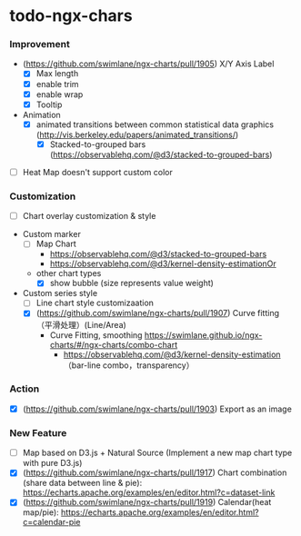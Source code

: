 # todo-ngx-chars

### Improvement

- (https://github.com/swimlane/ngx-charts/pull/1905) X/Y Axis Label
  - [x] Max length
  - [x] enable trim
  - [x] enable wrap
  - [x] Tooltip
- Animation
  - [x] animated transitions between common statistical data graphics (http://vis.berkeley.edu/papers/animated_transitions/)
    - [x] Stacked-to-grouped bars (https://observablehq.com/@d3/stacked-to-grouped-bars)

- [ ] Heat Map doesn't support custom color

### Customization

- [ ] Chart overlay customization & style
- Custom marker
  - [ ] Map Chart
    - https://observablehq.com/@d3/stacked-to-grouped-bars
    - https://observablehq.com/@d3/kernel-density-estimationOr 
  - other chart types
    - [x] show bubble (size represents value weight)
- Custom series style
  - [ ] Line chart style customizaation
  - [x] (https://github.com/swimlane/ngx-charts/pull/1907) Curve fitting （平滑处理）(Line/Area)
    - Curve Fitting, smoothing https://swimlane.github.io/ngx-charts/#/ngx-charts/combo-chart
      - https://observablehq.com/@d3/kernel-density-estimation （bar-line combo，transparency）


### Action

- [x] (https://github.com/swimlane/ngx-charts/pull/1903) Export as an image

### New Feature

- [ ] Map based on D3.js + Natural Source (Implement a new map chart type with pure D3.js)
- [x] (https://github.com/swimlane/ngx-charts/pull/1917) Chart combination (share data between line & pie): https://echarts.apache.org/examples/en/editor.html?c=dataset-link
- [x] (https://github.com/swimlane/ngx-charts/pull/1919) Calendar(heat map/pie): https://echarts.apache.org/examples/en/editor.html?c=calendar-pie
